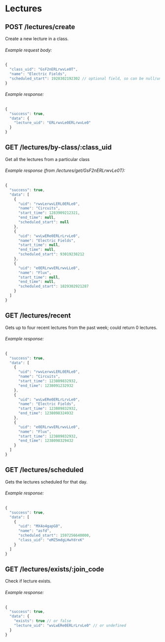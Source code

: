 # Lectures

## POST /lectures/create

Create a new lecture in a class.

###### Example request body:

```javascript
{
  "class_uid": "GsF2nERLrwvLe0T",
  "name": "Electric Fields",
  "scheduled_start": 1928302192302 // optional field, so can be null/undefined
}
```

###### Example response:

```javascript
{
  "success": true,
  "data": {
    "lecture_uid": "ERLrwvLe0ERLrwvLe0"
  }
}
```

## GET /lectures/by-class/:class_uid

Get all the lectures from a particular class

###### Example response (from /lectures/get/GsF2nERLrwvLe0T):

```javascript
{
  "success": true,
  "data": [
    {
      "uid": "rwvLerwvLERL0ERLe0",
      "name": "Circuits",
      "start_time": 1283909212321,
      "end_time": null,
      "scheduled_start": null
    },
    {
      "uid": "wvLwERe0ERLrLrvLe0",
      "name": "Electric Fields",
      "start_time": null,
      "end_time": null,
      "scheduled_start": 93019238212
    },
    {
      "uid": "e0ERLrwvERLrwvLLe0",
      "name": "Flux",
      "start_time": null,
      "end_time": null,
      "scheduled_start": 1829302921287
    }
  ]
}
```

## GET /lectures/recent

Gets up to four recent lectures from the past week; could return 0 lectures.

###### Example response:
```javascript
{
  "success": true,
  "data": [
    {
      "uid": "rwvLerwvLERL0ERLe0",
      "name": "Circuits",
      "start_time": 123809832932,
      "end_time": 1238091232932
    },
    {
      "uid": "wvLwERe0ERLrLrvLe0",
      "name": "Electric Fields",
      "start_time": 123809832932,
      "end_time": 1238098324932
    },
    {
      "uid": "e0ERLrwvERLrwvLLe0",
      "name": "Flux",
      "start_time": 123809832932,
      "end_time": 1238098329432
    }
  ]
}
```

## GET /lectures/scheduled

Gets the lectures scheduled for that day.

###### Example response:

```javascript
{
  "success": true,
  "data": [
    {
      "uid": "MX4o4gapG0",
      "name": "asfd",
      "scheduled_start": 1597256640000,
      "class_uid": "eMZ5mdgLHwYdrxK"
    }
  ]
}
```

## GET /lectures/exists/:join_code

Check if lecture exists.

###### Example response:

```javascript
{
  "success": true,
  "data": {
    "exists": true // or false
    "lecture_uid": "wvLwERe0ERLrLrvLe0" // or undefined
  }
}
```
